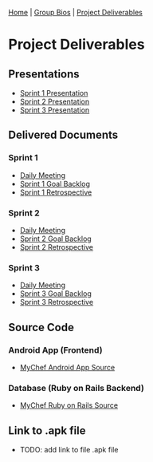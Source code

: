 [Home](https://mychefapp.github.io/) | [Group Bios](https://mychefapp.github.io/group_bios/) | [Project Deliverables](https://mychefapp.github.io/project_details/)

# Project Deliverables
## Presentations
- [Sprint 1 Presentation](./assets/sprint1/Presentation.pdf)
- [Sprint 2 Presentation](./assets/sprint2/Presentation.pdf)
- [Sprint 3 Presentation]()


## Delivered Documents
### Sprint 1
- [Daily Meeting](./assets/sprint1/DailyMeeting.pdf)
- [Sprint 1 Goal Backlog](./assets/sprint1/GoalBacklog.pdf)
- [Sprint 1 Retrospective](./assets/sprint1/Retrospective.pdf)

### Sprint 2
- [Daily Meeting](./assets/sprint2/DailyMeeting.pdf)
- [Sprint 2 Goal Backlog](./assets/sprint2/GoalBacklog.pdf)
- [Sprint 2 Retrospective](./assets/sprint2/Retrospective.pdf)

### Sprint 3
- [Daily Meeting]()
- [Sprint 3 Goal Backlog]()
- [Sprint 3 Retrospective]()

## Source Code
### Android App (Frontend)
- [MyChef Android App Source](https://github.com/atSartor/My_Chef_Android)

### Database (Ruby on Rails Backend)
- [MyChef Ruby on Rails Source](https://github.com/atSartor/mychef-web)

## Link to .apk file
- TODO: add link to file .apk file